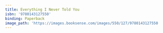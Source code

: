 ```yaml
---
title: Everything I Never Told You
isbn: '9780143127550'
binding: Paperback
image_path: 'https://images.booksense.com/images/550/127/9780143127550.jpg'
---
```


